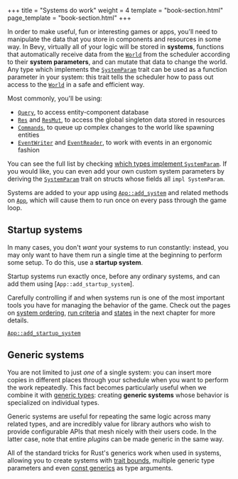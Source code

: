 +++
title = "Systems do work"
weight = 4
template = "book-section.html"
page_template = "book-section.html"
+++

In order to make useful, fun or interesting games or apps, you'll need to manipulate the data that you store in components and resources in some way.
In Bevy, virtually all of your logic will be stored in **systems**, functions that automatically receive data from the [`World`] from the scheduler according to their **system parameters**, and can mutate that data to change the world.
Any type which implements the [`SystemParam`] trait can be used as a function parameter in your system: this trait tells the scheduler how to pass out access to the [`World`] in a safe and efficient way.

Most commonly, you'll be using:

- [`Query`], to access entity-component database
- [`Res`] and [`ResMut`], to access the global singleton data stored in resources
- [`Commands`](https://docs.rs/bevy/latest/bevy/ecs/system/struct.Commands.html), to queue up complex changes to the world like spawning entities
- [`EventWriter`](https://docs.rs/bevy/latest/bevy/app/struct.EventWriter.html) and [`EventReader`](https://docs.rs/bevy/latest/bevy/app/struct.EventReader.html), to work with events in an ergonomic fashion

You can see the full list by checking [which types implement `SystemParam`](https://docs.rs/bevy/latest/bevy/ecs/system/trait.SystemParam.html#implementors).
If you would like, you can even add your own custom system parameters by deriving the [`SystemParam`] trait on structs whose fields all `impl SystemParam`.

Systems are added to your app using [`App::add_system`](https://docs.rs/bevy/latest/bevy/app/struct.App.html#method.add_system) and related methods on [`App`], which will cause them to run once on every pass through the game loop.

[`World`]: https://docs.rs/bevy/latest/bevy/ecs/world/struct.World.html
[`SystemParam`]: https://docs.rs/bevy/latest/bevy/ecs/system/trait.SystemParam.html
[`Query`]: https://docs.rs/bevy/latest/bevy/ecs/system/struct.Query.html
[`Res`]: https://docs.rs/bevy/latest/bevy/ecs/system/struct.Res.html
[`ResMut`]: https://docs.rs/bevy/latest/bevy/ecs/system/struct.ResMut.html
[`App`]: https://docs.rs/bevy/latest/bevy/app/struct.App.html
[`App::add_system`]: https://docs.rs/bevy/latest/bevy/app/struct.App.html#method.add_system

## Startup systems

In many cases, you don't *want* your systems to run constantly: instead, you may only want to have them run a single time at the beginning to perform some setup.
To do this, use a **startup system**.

Startup systems run exactly once, before any ordinary systems, and can add them using [`App::add_startup_system`].

Carefully controlling if and when systems run is one of the most important tools you have for managing the behavior of the game.
Check out the pages on [system ordering](../../game-logic/system-ordering/_index.md), [run criteria](../../game-logic/run-criteria/_index.md) and [states](../../game-logic/states/_index.md) in the next chapter for more details.

[`App::add_startup_system`](https://docs.rs/bevy/latest/bevy/app/struct.App.html#method.add_startup_system)

## Generic systems

You are not limited to just *one* of a single system: you can insert more copies in different places through your schedule when you want to perform the work repeatedly.
This fact becomes particularly useful when we combine it with [generic types](https://doc.rust-lang.org/book/ch10-01-syntax.html): creating **generic systems** whose behavior is specialized on individual types.

Generic systems are useful for repeating the same logic across many related types, and are incredibly value for library authors who wish to provide configurable APIs that mesh nicely with their users code.
In the latter case, note that entire *plugins* can be made generic in the same way.

All of the standard tricks for Rust's generics work when used in systems, allowing you to create systems with [trait bounds](https://doc.rust-lang.org/book/ch10-02-traits.html#trait-bound-syntax), multiple generic type parameters and even [const generics](https://blog.rust-lang.org/2021/02/26/const-generics-mvp-beta.html) as type arguments.
